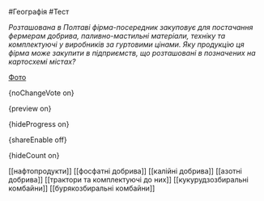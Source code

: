 #Географія #Тест

*Розташована в Полтаві фірма-посередник закуповує для постачання фермерам  добрива, паливно-мастильні матеріали, техніку та комплектуючі у  виробників за гуртовими цінами. Яку продукцію ця фірма може закупити в  підприємств, що розташовані в позначених на картосхемі містах?*

[Фото](https://zno.osvita.ua//doc/images/znotest/25/2551/51.jpg)

{noChangeVote on}

{preview on}

{hideProgress on}

{shareEnable off}

{hideCount on}

[[нафтопродукти]]
[[фосфатні добрива]]
[[калійні добрива]]
[[азотні добрива]]
[[трактори та комплектуючі до них]]
[[кукурудзозбиральні комбайни]]
[[бурякозбиральні комбайни]]
